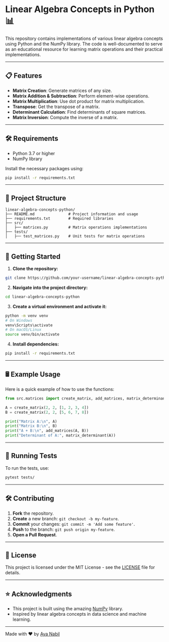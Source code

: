 # Linear Algebra Concepts in Python 📊

This repository contains implementations of various linear algebra concepts using Python and the NumPy library. The code is well-documented to serve as an educational resource for learning matrix operations and their practical implementations.

---

## 📋 Features
- **Matrix Creation**: Generate matrices of any size.
- **Matrix Addition & Subtraction**: Perform element-wise operations.
- **Matrix Multiplication**: Use dot product for matrix multiplication.
- **Transpose**: Get the transpose of a matrix.
- **Determinant Calculation**: Find determinants of square matrices.
- **Matrix Inversion**: Compute the inverse of a matrix.

---

## 🛠️ Requirements
- Python 3.7 or higher
- NumPy library

Install the necessary packages using:

```bash
pip install -r requirements.txt
```

---

## 📂 Project Structure

```
linear-algebra-concepts-python/
├── README.md               # Project information and usage
├── requirements.txt        # Required libraries
├── src/
│   ├── matrices.py         # Matrix operations implementations
├── tests/
│   ├── test_matrices.py    # Unit tests for matrix operations
```

---

## 🚀 Getting Started

1. **Clone the repository:**

```bash
git clone https://github.com/your-username/linear-algebra-concepts-python.git
```

2. **Navigate into the project directory:**

```bash
cd linear-algebra-concepts-python
```

3. **Create a virtual environment and activate it:**

```bash
python -m venv venv
# On Windows
venv\Scripts\activate
# On macOS/Linux
source venv/bin/activate
```

4. **Install dependencies:**

```bash
pip install -r requirements.txt
```

---

## 🖩 Example Usage

Here is a quick example of how to use the functions:

```python
from src.matrices import create_matrix, add_matrices, matrix_determinant

A = create_matrix(2, 2, [1, 2, 3, 4])
B = create_matrix(2, 2, [5, 6, 7, 8])

print("Matrix A:\n", A)
print("Matrix B:\n", B)
print("A + B:\n", add_matrices(A, B))
print("Determinant of A:", matrix_determinant(A))
```

---

## 🧪 Running Tests

To run the tests, use:

```bash
pytest tests/
```

---

## 🛠️ Contributing

1. **Fork** the repository.
2. **Create** a new branch: `git checkout -b my-feature`.
3. **Commit** your changes: `git commit -m 'Add some feature'`.
4. **Push** to the branch: `git push origin my-feature`.
5. **Open a Pull Request**.

---

## 📜 License

This project is licensed under the MIT License - see the [LICENSE](LICENSE) file for details.

---

## ⭐ Acknowledgments

- This project is built using the amazing [NumPy](https://numpy.org/) library.
- Inspired by linear algebra concepts in data science and machine learning.

---

Made with ❤️ by [Aya Nabil](https://github.com/1AyaNabil1)

